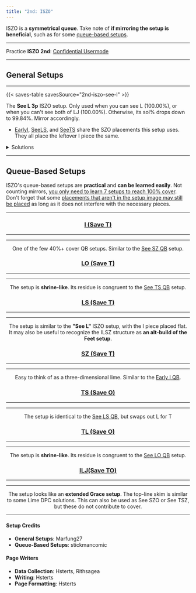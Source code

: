 ```yaml
---
title: "2nd: ISZO"
---
```

<head>
<meta
    name="description"
    content="ISZO 2nd's Standard and Queue-Based Setups"
  />
</head>

ISZO is a **symmetrical queue**. Take note of **if mirroring the setup is beneficial**, such as for some <a href="#queue-based-setups">queue-based setups</a>.
<hr class="small">

Practice **ISZO 2nd**: [Confidential Usermode](https://himitsuconfidential.github.io/downstack-practice/usermode.html/=[ISZO]p4,*p7)
___
## General Setups
<hr class="small">
<div class="second-setup-body">
	<div class="second-setup-display">
		<div class="setup-image">
			<figfumen src="v115@NhQ4GeBtR4RpEeBtQ4RpJeAgWkAT3kTAyvTABBoo2A?RY0vAQo78A1no2Ap588AwcUrDFbEVC" id="2nd-iszo-see-l"></figfumen>
		</div>
		{{< saves-table savesSource="2nd-iszo-see-l" >}}
		<div class="setup-writeup">
			<p>The <strong>See <span class="mino">L</span> 3p</strong> ISZO setup. Only used when you can see <span class="mino">L</span> (<span title="2160/2160">100.00%</span>), or when you can't see both of <span class="mino">LJ</span> (<span title="1440/1440">100.00%</span>). Otherwise, its sol% drops down to <span title="5032/5040">99.84%</span>. Mirror accordingly.
				<ul>
					<li>
						<a href="#i-lj-t">Early<span class="mino">I</span></a>, <a href="#ls-t">See<span class="mino">LS</span></a>, and <a href="#ts-o">See<span class="mino">TS</span></a> share the <span class="mino">SZO</span> placements this setup uses. They all place the leftover <span class="mino">I</span> piece the same.
					</li>
				</ul>
			</p>
		</div>
	</div>
	<details>
		<summary>Solutions</summary>
		<div>
			<h4>Minimals</h4>
			<div>
				<figfumen src="v115@9gwhglQ4Bti0RpwhglR4BtA8g0RpwhhlQ4F80hE8Je?AgWTADX7rDy4CwBFb0KBW1ZOBFrvAA" size="16"></figfumen>
				<figfumen src="v115@9gwhh0Btzhglwhg0R4BtA8ilwhR4wwF8whg0ywE8Je?AgWTADX7rDy4CwBFbsABTFzABFrvAA" size="16"></figfumen>
				<figfumen src="v115@9gwhQ4Btwwi0RpwhR4ywA8g0RpwhilF8whglQ4BtE8?JeAgWTADX7rDy4CwBFbsABS1Y9AFrvAA" size="16"></figfumen>
				<figfumen src="v115@9gxhili0RpxhglAtR4A8g0RpxhBtF8xhAtR4E8JeAg?WTADX7rDy4CwBFbU9AQVk2AFrvAA" size="16"></figfumen>
				<figfumen src="v115@9gwhilwwi0RpwhBtywA8g0RpwhglBtF80hE8JeAgWT?ADX7rDy4CwBFb85ARl+5AFrvAA" size="16"></figfumen>
			</div>	
			<hr class="small">
			<h4>Extras</h4>
			<div>
				<figfumen src="v115@9gg03hgli0AtR4A8ilRpBtF8RpAtR4E8JeAgWsAlEv?XEhoo2AmXyTASILdD2488AQeM2ABlClEFMVABBoo2AS7nAB?4ngHB" size="16"></figfumen>
				<figfumen src="v115@9gg0R4BtzhglzhBtA8ili0wwF8R4ywE8JeAgWrAlEv?XEhoo2AmXyTASILdD2488AwWM2ABlClEFMVABBoo2AY1gHB?FrvAA" size="16"></figfumen>
			</div>
		</div>
	</details>
</div>
<hr>

## Queue-Based Setups
ISZO's queue-based setups are **practical** and **can be learned easily**. Not counting mirrors, <u>you only need to learn 7 setups to reach 100% cover</u>. Don't forget that some <u>placements that aren't in the setup image may still be placed</u> as long as it does not interfere with the necessary pieces.
<hr class="small">
<center>
	<div class="second-standard-queuebased-body">
		<section id="i-lj-t">
			<div class="second-standard-queuebased">
				<h3>
					<a href="#i-lj-t"><span class="mino">I</span> (Save <span class="mino">T</span>)</a>
				</h3>
				<hr class="small">
				<div class="second-standard-queuebased-image">
					<figfumen src="v115@KhBtEezhBtR4RpAezhR4AeRpJeAgWdAT4UTASoUSAS?4MrDmXyrDFbEVCFbMLEyoo2AqAAAA"></figfumen>
					<figfumen src="v115@9gh0R4BthlRpg0R4B8BtglRpJ8g0F8glB8JeAgWTAD?X7rDy4CwBFbEEBQVk2AFrvAA"></figfumen>
				</div>
				<div class="second-standard-queuebased-writeup">
					<hr class="small">
					<p>
						One of the few 40%+ cover QB setups. Similar to the <a href="#sz-t">See <span class="mino">SZ</span> QB</a> setup.
					</p>
				</div>
			</div>
		</section>
		<section id="lo-t">
			<div class="second-standard-queuebased">
				<h3>
					<a href="#lo-t"><span class="mino">LO</span> (Save <span class="mino">T</span>)</a>
				</h3>
				<hr class="small">
				<div class="second-standard-queuebased-image">
					<figfumen src="v115@KhRpBeilAeR4RpBtglRpR4zhBtRpJeAgWIAT4UTASY?LgC"></figfumen>
					<figfumen src="v115@9gh0R4Btzhg0R4B8BtC8g0S8JeAgWUADX7rDy4CwBF?b85AVFM6A0ngHB"></figfumen>
				</div>
				<div class="second-standard-queuebased-writeup">
					<hr class="small">
					<p>
						The setup is <strong>shrine-like</strong>. Its residue is congruent to the <a href="#ts-o">See <span class="mino">TS</span> QB</a> setup.
					</p>
				</div>
			</div>
		</section>
		<section id="ls-t">
			<div class="second-standard-queuebased">
				<h3>
					<a href="#ls-t"><span class="mino">LS</span> (Save <span class="mino">T</span>)</a>
				</h3>
				<hr class="small">
				<div class="second-standard-queuebased-image">
					<figfumen src="v115@+gglQ4HeglR4BeQ4DehlQ4BtR4RpAezhBtQ4RpJeAg?WIAT4UTASYrtC"></figfumen>
					<figfumen src="v115@9gwhB8Bti0RpwhC8BtA8g0RpwhI8whI8JeAgWUADX7?rDy4CwBFb85AU1oRB2ngHB"></figfumen>
				</div>
				<div class="second-standard-queuebased-writeup">
					<hr class="small">
					<p>
						The setup is similar to the <strong>"See L"</strong> ISZO setup, with the I piece placed flat.<br>				
						It may also be useful to recognize the <span class="mino">ILSZ</span> structure as <strong>an alt-build of the Feet setup</strong>.
					</p>
				</div>
			</div>
		</section>
		<section id="sz-t">
			<div class="second-standard-queuebased">
				<h3>
					<a href="#sz-t"><span class="mino">SZ</span> (Save <span class="mino">T</span>)</a>
				</h3>
				<hr class="small">
				<div class="second-standard-queuebased-image">
					<figfumen src="v115@IhT4BtCeT4DtRpAezhBtAeRpJeAgWIAT4UTASIjFD"></figfumen>
					<figfumen src="v115@9gh0zhhlRpg0F8glRpJ8g0F8glB8JeAgWUADX7rDy4?CwBFb85AU1oRB2ngHB"></figfumen>
				</div>
				<div class="second-standard-queuebased-writeup">
					<hr class="small">
					<p>
						Easy to think of as a three-dimensional lime. Similar to the <a href="#i-lj-t">Early <span class="mino">I</span> QB</a>.
					</p>
				</div>
			</div>
		</section>
		<section id="ts-o">
			<div class="second-standard-queuebased">
				<h3>
					<a href="#ts-o"><span class="mino">TS</span> (Save <span class="mino">O</span>)</a>
				</h3>
				<hr class="small">
				<div class="second-standard-queuebased-image">
					<figfumen src="v115@/gQ4HewwR4BeQ4CeywQ4BtR4RpAezhBtQ4RpJeAgWI?AT4UTASY9tC"></figfumen>
					<figfumen src="v115@9gh0A8Btzhglg0C8BtA8ilJ8g0I8JeAgWUADX7rDy4?CwBFb85AU1oRB2ngHB"></figfumen>
				</div>
				<div class="second-standard-queuebased-writeup">
					<hr class="small">
					<p>
						The setup is identical to the <a href="#ls-t">See <span class="mino">LS</span> QB</a>, but swaps out <span class="mino">L</span> for <span class="mino">T</span>
					</p>
				</div>
			</div>
		</section>
		<section id="tl-o">
			<div class="second-standard-queuebased">
				<h3>
					<a href="#tl-o"><span class="mino">TL</span> (Save <span class="mino">O</span>)</a>
				</h3>
				<hr class="small">
				<div class="second-standard-queuebased-image">
					<figfumen src="v115@KhRpBeQ4hlywRpBtR4glAewwzhBtQ4glJeAgWIAT4U?TASYVWC"></figfumen>
					<figfumen src="v115@9gh0R4Btzhg0R4B8BtM8g0I8JeAgWUADX7rDy4CwBF?b85AU1oRB2ngHB"></figfumen>
				</div>
				<div class="second-standard-queuebased-writeup">
					<hr class="small">
					<p>
						The setup is <strong>shrine-like</strong>. Its residue is congruent to the <a href="#lo-t">See <span class="mino">LO</span> QB</a> setup.
					</p>
				</div>
			</div>
		</section>
		<section id="ilj-to">
			<div class="second-standard-queuebased">
				<h3>
					<a href="#ilj-to"><span class="mino">ILJ</span>(Save <span class="mino">TO</span>)</a>
				</h3>
				<hr class="small">
				<div class="second-standard-queuebased-image">
					<figfumen src="v115@9gilzhi0glAtRpDeQ4g0BtRpDeR4AtzhDeQ4JeAgWJ?AT4UTASo8VCqAAAA"></figfumen>
					<figfumen src="v115@9gN8RpR4F8RpBtG8R4BtA8JeAgWTADX7rDy4CwBFbU?9AO0XOBFrvAA"></figfumen>
					<figfumen src="v115@9gN8Q4ywF8R4BtG8Q4wwBtA8JeAgWTADX7rDy4CwBF?bU9AO0XOBFrvAA"></figfumen>
				</div>
				<hr class="small">
				<div class="second-standard-queuebased-writeup">
					<p>
						The setup looks like an <strong>extended Grace setup</strong>. The top-line skim is similar to some Lime DPC solutions. This can also be used as See <span class="mino">SZO</span> or See <span class="mino">TSZ</span>, but these do not contribute to cover.
					</p>
				</div>
			</div>
		</section>
	</div>
</center>
<hr>
<div class="credits">
	<div class="credit-section">
		<h4>Setup Credits</h4>
		<ul>
			<li><strong>General Setups</strong>: Marfung27</li>
			<li><strong>Queue-Based Setups</strong>: stickmancomic</li>
		</ul>
	</div>
	<div class="credit-section">
		<h4>Page Writers</h4>
		<ul>
			<li><strong>Data Collection</strong>: Hsterts, Rithsagea</li>
			<li><strong>Writing</strong>: Hsterts</li>
			<li><strong>Page Formatting</strong>: Hsterts</li>
		</ul>
	</div>
</div>